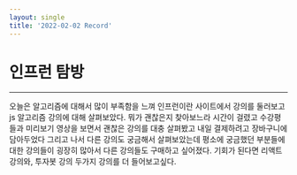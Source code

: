 ```yaml
---
layout: single
title: '2022-02-02 Record'
---
```

# 인프런 탐방
---
오늘은 알고리즘에 대해서 많이 부족함을 느껴 인프런이란 사이트에서 강의를 둘러보고 
js 알고리즘 강의에 대해 살펴보았다. 뭐가 괜찮은지 찾아보느라 시간이 걸렸고 수강평들과 미리보기 영상을 보면서
괜찮은 강의를 대충 살펴봤고 내일 결제하려고 장바구니에 담아두었다 그리고 나서 다른 강의도 궁금해서 살펴보았는데
평소에 궁금했던 부분들에 대한 강의들이 굉장히 많아서 다른 강의들도 구매하고 싶어졌다.
기회가 된다면 리액트 강의와, 투자봇 강의 두가지 강의를 더 들어보고싶다.
